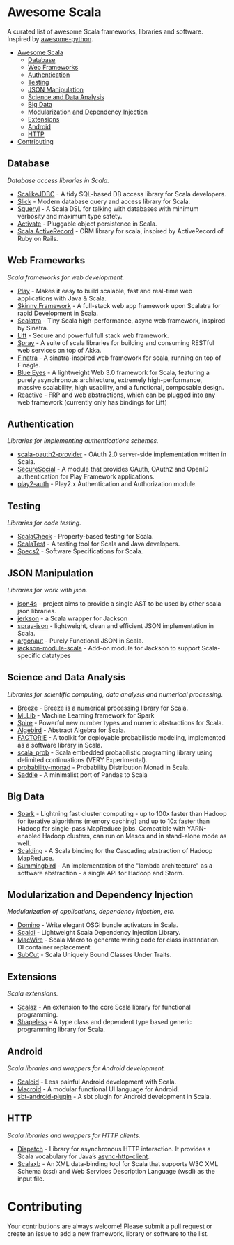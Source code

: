 Awesome Scala
=============

A curated list of awesome Scala frameworks, libraries and software. Inspired by [awesome-python](https://github.com/vinta/awesome-python).

- [Awesome Scala](#awesome-scala)
    - [Database](#database)
    - [Web Frameworks](#frameworks)
    - [Authentication](#authentication)
    - [Testing](#testing)
    - [JSON Manipulation](#json-manipulation)
    - [Science and Data Analysis](#science-and-data-analysis)
    - [Big Data](#big-data)
    - [Modularization and Dependency Injection](#modularization-and-dependency-injection)
    - [Extensions](#extensions)
    - [Android](#android)
    - [HTTP](#http)
- [Contributing](#contributing)

## Database

*Database access libraries in Scala.*

* [ScalikeJDBC](https://github.com/scalikejdbc/scalikejdbc) - A tidy SQL-based DB access library for Scala developers.
* [Slick](https://github.com/slick/slick) - Modern database query and access library for Scala.
* [Squeryl](https://github.com/squeryl/squeryl) - A Scala DSL for talking with databases with minimum verbosity and maximum type safety.
* [Activate](https://github.com/fwbrasil/activate) - Pluggable object persistence in Scala.
* [Scala ActiveRecord](https://github.com/aselab/scala-activerecord) - ORM library for scala, inspired by ActiveRecord of Ruby on Rails.

## Web Frameworks

*Scala frameworks for web development.*

* [Play](https://github.com/playframework/playframework) - Makes it easy to build scalable, fast and real-time web applications with Java & Scala.
* [Skinny Framework](https://github.com/skinny-framework/skinny-framework) - A full-stack web app framework upon Scalatra for rapid Development in Scala.
* [Scalatra](https://github.com/scalatra/scalatra) - Tiny Scala high-performance, async web framework, inspired by Sinatra.
* [Lift](https://github.com/lift/framework) - Secure and powerful full stack web framework.
* [Spray](https://github.com/spray/spray) - A suite of scala libraries for building and consuming RESTful web services on top of Akka.
* [Finatra](https://github.com/twitter/finatra) - A sinatra-inspired web framework for scala, running on top of Finagle.
* [Blue Eyes](https://github.com/jdegoes/blueeyes) - A lightweight Web 3.0 framework for Scala, featuring a purely asynchronous architecture, extremely high-performance, massive scalability, high usability, and a functional, composable design.
* [Reactive](https://github.com/nafg/reactive) - FRP and web abstractions, which can be plugged into any web framework (currently only has bindings for Lift)

## Authentication

*Libraries for implementing authentications schemes.*

* [scala-oauth2-provider](https://github.com/nulab/scala-oauth2-provider) - OAuth 2.0 server-side implementation written in Scala.
* [SecureSocial](https://github.com/jaliss/securesocial) - A module that provides OAuth, OAuth2 and OpenID authentication for Play Framework applications.
* [play2-auth](https://github.com/t2v/play2-auth) - Play2.x Authentication and Authorization module.

## Testing

*Libraries for code testing.*

* [ScalaCheck](https://github.com/rickynils/scalacheck) - Property-based testing for Scala.
* [ScalaTest](https://github.com/scalatest/scalatest) - A testing tool for Scala and Java developers.
* [Specs2](https://github.com/etorreborre/specs2) - Software Specifications for Scala.

## JSON Manipulation

*Libraries for work with json.*

* [json4s](https://github.com/json4s/json4s) - project aims to provide a single AST to be used by other scala json libraries.
* [jerkson](https://github.com/codahale/jerkson) - a Scala wrapper for Jackson
* [spray-json](https://github.com/spray/spray-json) -  lightweight, clean and efficient JSON implementation in Scala.
* [argonaut](http://argonaut.io/) - Purely Functional JSON in Scala.
* [jackson-module-scala](https://github.com/FasterXML/jackson-module-scala) - Add-on module for Jackson to support Scala-specific datatypes

## Science and Data Analysis

*Libraries for scientific computing, data analysis and numerical processing.*

* [Breeze](https://github.com/scalanlp/breeze) - Breeze is a numerical processing library for Scala.
* [MLLib](https://spark.apache.org/mllib/) - Machine Learning framework for Spark
* [Spire](https://github.com/non/spire) - Powerful new number types and numeric abstractions for Scala.
* [Algebird](https://github.com/twitter/algebird) - Abstract Algebra for Scala.
* [FACTORIE](https://github.com/factorie/factorie) - A toolkit for deployable probabilistic modeling, implemented as a software library in Scala.
* [scala_prob](https://github.com/urso/scala_prob) - Scala embedded probabilistic programing library using delimited continuations (VERY Experimental).
* [probability-monad](https://github.com/jliszka/probability-monad) - Probability Distribution Monad in Scala.
* [Saddle](https://github.com/saddle/saddle) - A minimalist port of Pandas to Scala


## Big Data
* [Spark](http://spark.apache.org/) - Lightning fast cluster computing - up to 100x faster than Hadoop for iterative algorithms (memory caching) and up to 10x faster than Hadoop for single-pass MapReduce jobs. Compatible with YARN-enabled Hadoop clusters, can run on Mesos and in stand-alone mode as well.
* [Scalding](https://github.com/twitter/scalding) - A Scala binding for the Cascading abstraction of Hadoop MapReduce.
* [Summingbird](https://github.com/twitter/summingbird) - An implementation of the "lambda architecture" as a software abstraction - a single API for Hadoop and Storm.

## Modularization and Dependency Injection

*Modularization of applications, dependency injection, etc.*

* [Domino](https://github.com/helgoboss/domino) - Write elegant OSGi bundle activators in Scala.
* [Scaldi](https://github.com/scaldi/scaldi) - Lightweight Scala Dependency Injection Library.
* [MacWire](https://github.com/adamw/macwire) - Scala Macro to generate wiring code for class instantiation. DI container replacement.
* [SubCut](https://github.com/dickwall/subcut) - Scala Uniquely Bound Classes Under Traits.

## Extensions

*Scala extensions.*

* [Scalaz](https://github.com/scalaz/scalaz) - An extension to the core Scala library for functional programming.
* [Shapeless](https://github.com/milessabin/shapeless) - A type class and dependent type based generic programming library for Scala.

## Android

*Scala libraries and wrappers for Android development.*

* [Scaloid](https://github.com/pocorall/scaloid) - Less painful Android development with Scala.
* [Macroid](https://github.com/macroid/macroid) - A modular functional UI language for Android.
* [sbt-android-plugin](https://github.com/jberkel/android-plugin) - A sbt plugin for Android development in Scala.

## HTTP

*Scala libraries and wrappers for HTTP clients.*

* [Dispatch](https://github.com/dispatch/reboot) - Library for asynchronous HTTP interaction. It provides a Scala vocabulary for Java’s [async-http-client](https://github.com/AsyncHttpClient/async-http-client).
* [Scalaxb](https://github.com/eed3si9n/scalaxb) - An XML data-binding tool for Scala that supports W3C XML Schema (xsd) and Web Services Description Language (wsdl) as the input file.


# Contributing

Your contributions are always welcome! Please submit a pull request or create an issue to add a new framework, library or software to the list.
